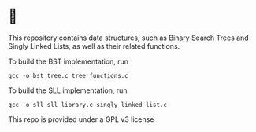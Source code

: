 # 👋
This repository contains data structures, such as Binary Search Trees and Singly Linked Lists, as well as their related functions.

To build the BST implementation, run 
~~~
gcc -o bst tree.c tree_functions.c
~~~

To build the SLL implementation, run
~~~
gcc -o sll sll_library.c singly_linked_list.c
~~~

This repo is provided under a GPL v3 license
